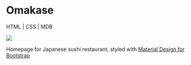 # Omakase

HTML | CSS | MDB

<img src="assets/img/screenshot.png">

Homepage for Japanese sushi restaurant, styled with [Material Design for Bootstrap](https://mdbootstrap.com/)